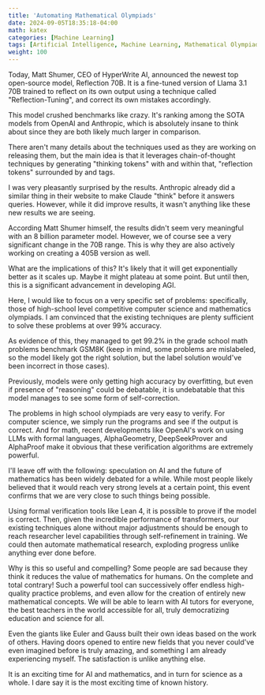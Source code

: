 ```yaml
---
title: 'Automating Mathematical Olympiads'
date: 2024-09-05T18:35:18-04:00
math: katex
categories: [Machine Learning]
tags: [Artificial Intelligence, Machine Learning, Mathematical Olympiads, Mathematics, Computer Science, Competitive Programming, Competitive Mathematics]
weight: 100
---
```


Today, Matt Shumer, CEO of HyperWrite AI, announced the newest top open-source model, Reflection 70B. It is a fine-tuned version of Llama 3.1 70B trained to reflect on its own output using a technique called "Reflection-Tuning", and correct its own mistakes accordingly.

This model crushed benchmarks like crazy. It's ranking among the SOTA models from OpenAI and Anthropic, which is absolutely insane to think about since they are both likely much larger in comparison.

There aren't many details about the techniques used as they are working on releasing them, but the main idea is that it leverages chain-of-thought techniques by generating "thinking tokens" with <thinking></thinking> and within that, "reflection tokens" surrounded by <reflection> and </reflection> tags.

I was very pleasantly surprised by the results. Anthropic already did a similar thing in their website to make Claude "think" before it answers queries. However, while it did improve results, it wasn't anything like these new results we are seeing.

According Matt Shumer himself, the results didn't seem very meaningful with an 8 billion parameter model. However, we of course see a very significant change in the 70B range. This is why they are also actively working on creating a 405B version as well.

What are the implications of this? It's likely that it will get exponentially better as it scales up. Maybe it might plateau at some point. But until then, this is a significant advancement in developing AGI.

Here, I would like to focus on a very specific set of problems: specifically, those of high-school level competitive computer science and mathematics olympiads. I am convinced that the existing techniques are plenty sufficient to solve these problems at over 99% accuracy.

As evidence of this, they managed to get 99.2% in the grade school math problems benchmark GSM8K (keep in mind, some problems are mislabeled, so the model likely got the right solution, but the label solution would've been incorrect in those cases).

Previously, models were only getting high accuracy by overfitting, but even if presence of "reasoning" could be debatable, it is undebatable that this model manages to see some form of self-correction.

The problems in high school olympiads are very easy to verify. For computer science, we simply run the programs and see if the output is correct. And for math, recent developments like OpenAI's work on using LLMs with formal languages, AlphaGeometry, DeepSeekProver and AlphaProof make it obvious that these verification algorithms are extremely powerful.

I'll leave off with the following: speculation on AI and the future of mathematics has been widely debated for a while. While most people likely believed that it would reach very strong levels at a certain point, this event confirms that we are very close to such things being possible.

Using formal verification tools like Lean 4, it is possible to prove if the model is correct. Then, given the incredible performance of transformers, our existing techniques alone without major adjustments should be enough to reach researcher level capabilities through self-refinement in training. We could then automate mathematical research, exploding progress unlike anything ever done before.

Why is this so useful and compelling? Some people are sad because they think it reduces the value of mathematics for humans. On the complete and total contrary! Such a powerful tool can successively offer endless high-quality practice problems, and even allow for the creation of entirely new mathematical concepts. We will be able to learn with AI tutors for everyone, the best teachers in the world accessible for all, truly democratizing education and science for all.

Even the giants like Euler and Gauss built their own ideas based on the work of others. Having doors opened to entire new fields that you never could've even imagined before is truly amazing, and something I am already experiencing myself. The satisfaction is unlike anything else.

It is an exciting time for AI and mathematics, and in turn for science as a whole. I dare say it is the most exciting time of known history.